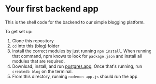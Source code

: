 Your first backend app
======

This is the shell code for the backend to our simple blogging platform. 

To get set up:

1. Clone this repository
2. `cd` into this (blog) folder
3. Install the correct modules by just running `npm install`. When running
    that command, npm knows to look for `package.json` and install all modules
    that are required. 
4. Download, install, and run [postgres.app](postgresapp.com). Once that's running,
    run `createdb blog` on the terminal. 
5. From this directory, running `nodemon app.js` should run the app.
    
